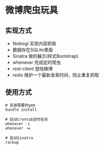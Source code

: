 # 微博爬虫玩具

## 实现方式

* Nokiogi 实现内容抓取
* 数据存在SQLite里面
* Sinatra 做的展示(样式Bootstrap)
* whenever 完成定时爬虫
* rest-client 登陆微博
* redis 维护一个最新发表时间，防止重复抓取




## 使用方式

```
# 安装需要的gem
bundle install

# 启动Crontab定时任务
whenever -i 
whenever -w

# 启动Sinatra
rackup
```